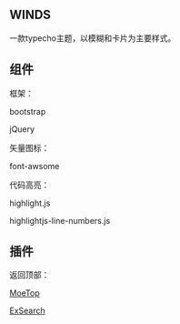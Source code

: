 ## WINDS

一款typecho主题，以模糊和卡片为主要样式。

## 组件

框架：

bootstrap

jQuery


矢量图标：

font-awsome

代码高亮：

highlight.js

highlightjs-line-numbers.js

## 插件

返回顶部：

[MoeTop](https://github.com/Sanakey/MoeTop)

[ExSearch](https://github.com/AlanDecode/Typecho-Plugin-ExSearch)